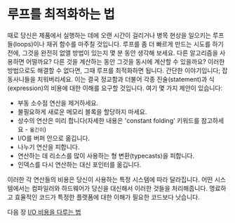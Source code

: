 # 루프를 최적화하는 법
[//]: # (Version:1.0.0)
때로 당신은 제품에서 실행하는 데에 오랜 시간이 걸리거나 병목 현상을 일으키는 루프들(loops)이나 재귀 함수를 마주칠 것입니다. 루프를 좀 더 빠르게 만드는 시도를 하기 전에, 그것을 완전히 없앨 방법이 있는지 몇 분 동안 생각해 보세요. 다른 알고리즘을 사용하면 어떨까요? 다른 것을 계산하는 동안 그것을 동시에 계산할 수 있을까요? 이러한 방법으로도 해결할 수 없다면, 그때 루프를 최적화하면 됩니다. 간단한 이야기입니다; 잡동사니들을 치워버리세요. 이는 결국 정교함과 더불어 각종 진술(statement)과 식(expression)의 비용에 대한 이해를 요구할 것입니다. 여기 몇 가지 제안이 있습니다:

- 부동 소수점 연산을 제거하세요.
- 불필요하게 새로운 메모리 블록을 할당하지 마세요.
- 상수의 연산은 미리 합니다(자세한 내용은 'constant folding' 키워드를 참고하세요 - `옮긴이`)
- I/O를 버퍼 안으로 옮깁니다.
- 나누기 연산을 피합니다. 
- 연산하는 데 리소스를 많이 사용하는 형 변환(typecasts)을 피합니다. 
- 인덱스를 다시 연산하는 대신 포인터를 옮깁니다.

이러한 각 연산들의 비용은 당신이 사용하는 특정 시스템에 따라 달라집니다. 어떤 시스템에서는 컴파일러와 하드웨어가 당신을 대신해서 이러한 것들을 처리해줍니다. 명료하고 효율적인 코드가 특정한 플랫폼에 대한 이해가 필요한 코드보다 낫습니다. 

다음 장 [I/O 비용을 다루는 법](06-How-to-Deal-with-IO-Expenses.md)
